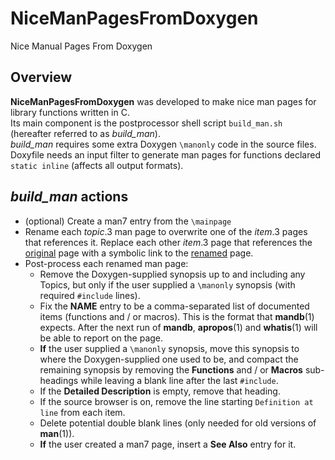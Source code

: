 # NiceManPagesFromDoxygen
Nice Manual Pages From Doxygen
## Overview
**NiceManPagesFromDoxygen** was developed to make nice man pages for library functions written in C.<br>
Its main component is the postprocessor shell script `build_man.sh` (hereafter referred to as *build_man*).<br>
*build_man* requires some extra Doxygen `\manonly` code in the source files.<br>
Doxyfile needs an input filter to generate man pages for functions declared `static inline` (affects all output formats).
## *build_man* actions
+ (optional) Create a man7 entry from the `\mainpage`
+ Rename each *topic*.3 man page to overwrite one of the *item*.3 pages that references it.
Replace each other *item*.3 page that references the <ins>original</ins> page with a symbolic link to the <ins>renamed</ins> page.
+ Post-process each renamed man page:
  + Remove the Doxygen-supplied synopsis up to and including any Topics, but only if the user supplied a `\manonly` synopsis (with required `#include` lines).
  + Fix the **NAME** entry to be a comma-separated list of documented items (functions and / or macros).
  This is the format that <b>mandb</b>(1) expects. After the next run of <b>mandb</b>, <b>apropos</b>(1) and <b>whatis</b>(1) will be able to report on the page.
  + **If** the user supplied a `\manonly` synopsis, move this synopsis to where the Doxygen-supplied one used to be,
  and compact the remaining synopsis by removing the **Functions** and / or **Macros** sub-headings
  while leaving a blank line after the last `#include`.
  + If the <b>Detailed Description</b> is empty, remove that heading.
  + If the source browser is on, remove the line starting `Definition at line` from each item.
  + Delete potential double blank lines (only needed for old versions of **man**(1)).
  + **If** the user created a man7 page, insert a **See Also** entry for it. 
